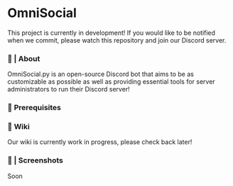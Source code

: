 # OmniSocial
This project is currently in development!
If you would like to be notified when we commit, please watch this repository and join our Discord server.

### **👋 | About**

OmniSocial.py is an open-source Discord bot that aims to be as customizable as possible as well as providing essential tools for server administrators to run their Discord server!

### 🚧 **Prerequisites**

### 📖 **Wiki**

Our wiki is currently work in progress, please check back later!

### 📸 | Screenshots

Soon
